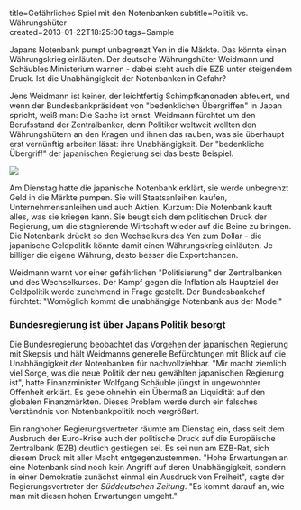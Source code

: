 title=Gefährliches Spiel mit den Notenbanken
subtitle=Politik vs. Währungshüter	
created=2013-01-22T18:25:00
tags=Sample

Japans Notenbank pumpt unbegrenzt Yen in die Märkte. Das könnte einen Währungskrieg einläuten. Der deutsche Währungshüter Weidmann und Schäubles Ministerium warnen - dabei steht auch die EZB unter steigendem Druck. Ist die Unabhängigkeit der Notenbanken in Gefahr?

Jens Weidmann ist keiner, der leichtfertig Schimpfkanonaden abfeuert, und wenn der Bundesbankpräsident von "bedenklichen Übergriffen" in Japan spricht, weiß man: Die Sache ist ernst. Weidmann fürchtet um den Berufsstand der Zentralbanker, denn Politiker weltweit wollten den Währungshütern an den Kragen und ihnen das rauben, was sie überhaupt erst vernünftig arbeiten lässt: ihre Unabhängigkeit. Der "bedenkliche Übergriff" der japanischen Regierung sei das beste Beispiel.

<img src="http://polpix.sueddeutsche.com/bild/1.1580150.1358874520/940x315/yen-japan-notenbank.jpg" />

Am Dienstag hatte die japanische Notenbank erklärt, sie werde unbegrenzt Geld in die Märkte pumpen. Sie will Staatsanleihen kaufen, Unternehmensanleihen und auch Aktien. Kurzum: Die Notenbank kauft alles, was sie kriegen kann. Sie beugt sich dem politischen Druck der Regierung, um die stagnierende Wirtschaft wieder auf die Beine zu bringen. Die Notenbank drückt so den Wechselkurs des Yen zum Dollar - die japanische Geldpolitik könnte damit einen Währungskrieg einläuten. Je billiger die eigene Währung, desto besser die Exportchancen.

Weidmann warnt vor einer gefährlichen "Politisierung" der Zentralbanken und des Wechselkurses. Der Kampf gegen die Inflation als Hauptziel der Geldpolitik werde zunehmend in Frage gestellt. Der Bundesbankchef fürchtet: "Womöglich kommt die unabhängige Notenbank aus der Mode."

### Bundesregierung ist über Japans Politik besorgt

Die Bundesregierung beobachtet das Vorgehen der japanischen Regierung mit Skepsis und hält Weidmanns generelle Befürchtungen mit Blick auf die Unabhängigkeit der Notenbanken für nachvollziehbar. "Mir macht ziemlich viel Sorge, was die neue Politik der neu gewählten japanischen Regierung ist", hatte Finanzminister Wolfgang Schäuble jüngst in ungewohnter Offenheit erklärt. Es gebe ohnehin ein Übermaß an Liquidität auf den globalen Finanzmärkten. Dieses Problem werde durch ein falsches Verständnis von Notenbankpolitik noch vergrößert.

Ein ranghoher Regierungsvertreter räumte am Dienstag ein, dass seit dem Ausbruch der Euro-Krise auch der politische Druck auf die Europäische Zentralbank (EZB) deutlich gestiegen sei. Es sei nun am EZB-Rat, sich diesem Druck mit aller Macht entgegenzustemmen. "Hohe Erwartungen an eine Notenbank sind noch kein Angriff auf deren Unabhängigkeit, sondern in einer Demokratie zunächst einmal ein Ausdruck von Freiheit", sagte der Regierungsvertreter der *Süddeutschen Zeitung*. "Es kommt darauf an, wie man mit diesen hohen Erwartungen umgeht."
